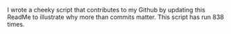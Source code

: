 I wrote a cheeky script that contributes to my Github by updating this ReadMe to illustrate why more than commits matter. This script has run 838 times.